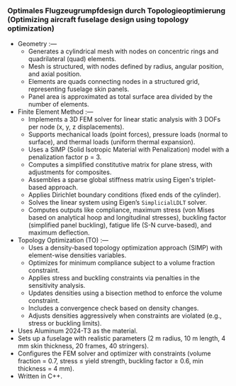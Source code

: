 ### Optimales Flugzeugrumpfdesign durch Topologieoptimierung (Optimizing aircraft fuselage design using topology optimization)
* Geometry :—
  * Generates a cylindrical mesh with nodes on concentric rings and quadrilateral (quad) elements.
  * Mesh is structured, with nodes defined by radius, angular position, and axial position.
  * Elements are quads connecting nodes in a structured grid, representing fuselage skin panels.
  * Panel area is approximated as total surface area divided by the number of elements.
* Finite Element Method :—
  * Implements a 3D FEM solver for linear static analysis with 3 DOFs per node (x, y, z displacements).
  * Supports mechanical loads (point forces), pressure loads (normal to surface), and thermal loads (uniform thermal expansion).
  * Uses a SIMP (Solid Isotropic Material with Penalization) model with a penalization factor p = 3.
  * Computes a simplified constitutive matrix for plane stress, with adjustments for composites.
  * Assembles a sparse global stiffness matrix using Eigen's triplet-based approach.
  * Applies Dirichlet boundary conditions (fixed ends of the cylinder).
  * Solves the linear system using Eigen’s `SimplicialLDLT` solver.
  * Computes outputs like compliance, maximum stress (von Mises based on analytical hoop and longitudinal stresses), buckling factor (simplified panel buckling), fatigue life (S-N curve-based), and maximum deflection.
* Topology Optimization (TO) :—
  * Uses a density-based topology optimization approach (SIMP) with element-wise densities variables.
  * Optimizes for minimum compliance subject to a volume fraction constraint.
  * Applies stress and buckling constraints via penalties in the sensitivity analysis.
  * Updates densities using a bisection method to enforce the volume constraint.
  * Includes a convergence check based on density changes.
  * Adjusts densities aggressively when constraints are violated (e.g., stress or buckling limits).
* Uses Aluminum 2024-T3 as the material.
* Sets up a fuselage with realistic parameters (2 m radius, 10 m length, 4 mm skin thickness, 20 frames, 40 stringers).
* Configures the FEM solver and optimizer with constraints (volume fraction = 0.7, stress ≤ yield strength, buckling factor ≥ 0.6, min thickness = 4 mm).
* Written in C++.
